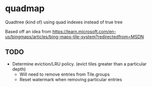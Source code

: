 # quadmap
Quadtree (kind of) using quad indexes instead of true tree

Based off an idea from https://learn.microsoft.com/en-us/bingmaps/articles/bing-maps-tile-system?redirectedfrom=MSDN


## TODO

- Determine eviction/LRU policy. (evict tiles greater than a particular depth)
  - Will need to remove entries from Tile.groups
  - Reset watermark when removing particular entries
  
